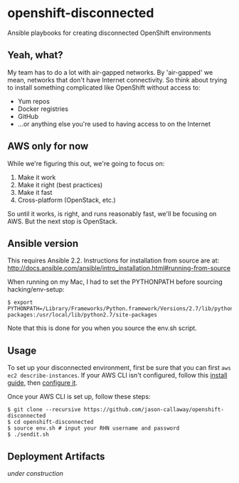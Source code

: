 # openshift-disconnected
Ansible playbooks for creating disconnected OpenShift environments

## Yeah, what?
My team has to do a lot with air-gapped networks. By 'air-gapped' we mean, networks that don't have Internet connectivity. So think about trying to install something complicated like OpenShift without access to:

* Yum repos
* Docker registries
* GitHub
* ...or anything else you're used to having access to on the Internet

## AWS only for now
While we're figuring this out, we're going to focus on:

1. Make it work
2. Make it right (best practices)
3. Make it fast
4. Cross-platform (OpenStack, etc.)

So until it works, is right, and runs reasonably fast, we'll be focusing on AWS. But the next stop is OpenStack.

## Ansible version
This requires Ansible 2.2. Instructions for installation from source are at: http://docs.ansible.com/ansible/intro_installation.html#running-from-source

When running on my Mac, I had to set the PYTHONPATH before sourcing hacking/env-setup:

```
$ export PYTHONPATH=/Library/Frameworks/Python.framework/Versions/2.7/lib/python2.7/site-packages:/usr/local/lib/python2.7/site-packages
```

Note that this is done for you when you source the env.sh script.

## Usage
To set up your disconnected environment, first be sure that you can first ```aws ec2 describe-instances```. If your AWS CLI isn't configured, follow this [install guide](http://docs.aws.amazon.com/cli/latest/userguide/installing.html#install-with-pip), then [configure it](http://docs.aws.amazon.com/cli/latest/userguide/cli-chap-getting-started.html).

Once your AWS CLI is set up, follow these steps:

```
$ git clone --recursive https://github.com/jason-callaway/openshift-disconnected
$ cd openshift-disconnected
$ source env.sh # input your RHN username and password
$ ./sendit.sh
```

## Deployment Artifacts

*under construction*
